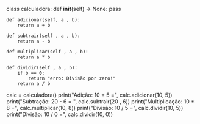 class calculadora:
    def __init__(self) -> None:
        pass

    def adicionar(self, a , b):
        return a + b
    
    def subtrair(self , a , b):
        return a - b 
    
    def multiplicar(self , a , b):
        return a * b
    
    def dividir(self , a , b):
        if b == 0:
            return "erro: Divisão por zero!"
        return a / b
    
calc = calculadora()
print("Adição: 10 + 5 =", calc.adicionar(10, 5))
print("Subtração: 20 - 6 = ", calc.subtrair(20 , 6))
print("Multiplicação: 10 * 8 =", calc.multiplicar(10, 8))
print("Divisão: 10 / 5 =", calc.dividir(10, 5))
print("Divisão: 10 / 0 =", calc.dividir(10, 0))
